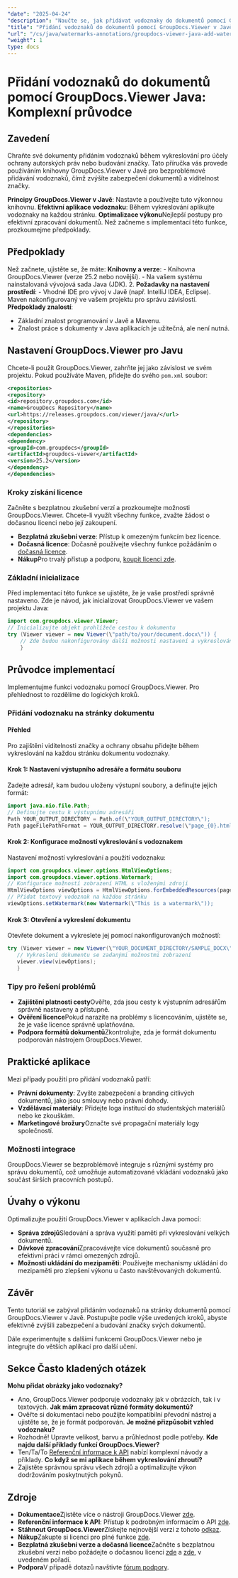 ```yaml
---
"date": "2025-04-24"
"description": "Naučte se, jak přidávat vodoznaky do dokumentů pomocí GroupDocs.Viewer v Javě. Vylepšete zabezpečení dokumentů a budování značky pomocí tohoto podrobného tutoriálu."
"title": "Přidání vodoznaků do dokumentů pomocí GroupDocs.Viewer v Javě – Komplexní průvodce"
"url": "/cs/java/watermarks-annotations/groupdocs-viewer-java-add-watermark-documents/"
"weight": 1
type: docs
---
```

# Přidání vodoznaků do dokumentů pomocí GroupDocs.Viewer Java: Komplexní průvodce

## Zavedení

Chraňte své dokumenty přidáním vodoznaků během vykreslování pro účely ochrany autorských práv nebo budování značky. Tato příručka vás provede používáním knihovny GroupDocs.Viewer v Javě pro bezproblémové přidávání vodoznaků, čímž zvýšíte zabezpečení dokumentů a viditelnost značky.

**Principy GroupDocs.Viewer v Javě**: 
Nastavte a používejte tuto výkonnou knihovnu.
**Efektivní aplikace vodoznaku**: 
Během vykreslování aplikujte vodoznaky na každou stránku.
**Optimalizace výkonu**Nejlepší postupy pro efektivní zpracování dokumentů.
Než začneme s implementací této funkce, prozkoumejme předpoklady.
## Předpoklady
Než začnete, ujistěte se, že máte:
**Knihovny a verze**:
	- Knihovna GroupDocs.Viewer (verze 25.2 nebo novější).
	- Na vašem systému nainstalovaná vývojová sada Java (JDK). 
2. **Požadavky na nastavení prostředí**:
	- Vhodné IDE pro vývoj v Javě (např. IntelliJ IDEA, Eclipse).
	Maven nakonfigurovaný ve vašem projektu pro správu závislostí.
**Předpoklady znalostí**:
- Základní znalost programování v Javě a Mavenu.
- Znalost práce s dokumenty v Java aplikacích je užitečná, ale není nutná.
## Nastavení GroupDocs.Viewer pro Javu
Chcete-li použít GroupDocs.Viewer, zahrňte jej jako závislost ve svém projektu. Pokud používáte Maven, přidejte do svého `pom.xml` soubor:
```xml
<repositories>
<repository>
<id>repository.groupdocs.com</id>
<name>GroupDocs Repository</name>
<url>https://releases.groupdocs.com/viewer/java/</url>
</repository>
</repositories>
<dependencies>
<dependency>
<groupId>com.groupdocs</groupId>
<artifactId>groupdocs-viewer</artifactId>
<version>25.2</version>
</dependency>
</dependencies>
```

### Kroky získání licence
Začněte s bezplatnou zkušební verzí a prozkoumejte možnosti GroupDocs.Viewer. Chcete-li využít všechny funkce, zvažte žádost o dočasnou licenci nebo její zakoupení.
- **Bezplatná zkušební verze**: Přístup k omezeným funkcím bez licence.
- **Dočasná licence**: Dočasně používejte všechny funkce požádáním o [dočasná licence](https://purchase.groupdocs.com/temporary-license/).
- **Nákup**Pro trvalý přístup a podporu, [koupit licenci zde](https://purchase.groupdocs.com/buy).
### Základní inicializace
Před implementací této funkce se ujistěte, že je vaše prostředí správně nastaveno. Zde je návod, jak inicializovat GroupDocs.Viewer ve vašem projektu Java:
```java
import com.groupdocs.viewer.Viewer;
// Inicializujte objekt prohlížeče cestou k dokumentu
try (Viewer viewer = new Viewer(\"path/to/your/document.docx\")) {
	// Zde budou nakonfigurovány další možnosti nastavení a vykreslování.
	}
```

## Průvodce implementací
Implementujme funkci vodoznaku pomocí GroupDocs.Viewer. Pro přehlednost to rozdělíme do logických kroků.
### Přidání vodoznaku na stránky dokumentu
#### Přehled
Pro zajištění viditelnosti značky a ochrany obsahu přidejte během vykreslování na každou stránku dokumentu vodoznaky.
#### Krok 1: Nastavení výstupního adresáře a formátu souboru
Zadejte adresář, kam budou uloženy výstupní soubory, a definujte jejich formát:
```java
import java.nio.file.Path;
// Definujte cestu k výstupnímu adresáři
Path YOUR_OUTPUT_DIRECTORY = Path.of(\"YOUR_OUTPUT_DIRECTORY\");
Path pageFilePathFormat = YOUR_OUTPUT_DIRECTORY.resolve(\"page_{0}.html\");
```
#### Krok 2: Konfigurace možností vykreslování s vodoznakem
Nastavení možností vykreslování a použití vodoznaku:
```java
import com.groupdocs.viewer.options.HtmlViewOptions;
import com.groupdocs.viewer.options.Watermark;
// Konfigurace možností zobrazení HTML s vloženými zdroji
HtmlViewOptions viewOptions = HtmlViewOptions.forEmbeddedResources(pageFilePathFormat);
// Přidat textový vodoznak na každou stránku
viewOptions.setWatermark(new Watermark(\"This is a watermark\"));
```

#### Krok 3: Otevření a vykreslení dokumentu
Otevřete dokument a vykreslete jej pomocí nakonfigurovaných možností:
```java
try (Viewer viewer = new Viewer(\"YOUR_DOCUMENT_DIRECTORY/SAMPLE_DOCX\")) {
   // Vykreslení dokumentu se zadanými možnostmi zobrazení
   viewer.view(viewOptions);
   }
```

### Tipy pro řešení problémů
- **Zajištění platnosti cesty**Ověřte, zda jsou cesty k výstupním adresářům správně nastaveny a přístupné.
- **Ověření licence**Pokud narazíte na problémy s licencováním, ujistěte se, že je vaše licence správně uplatňována.
- **Podpora formátů dokumentů**Zkontrolujte, zda je formát dokumentu podporován nástrojem GroupDocs.Viewer.
## Praktické aplikace
Mezi případy použití pro přidání vodoznaků patří:
- **Právní dokumenty**: 
Zvyšte zabezpečení a branding citlivých dokumentů, jako jsou smlouvy nebo právní dohody.
- **Vzdělávací materiály**: 
Přidejte loga institucí do studentských materiálů nebo ke zkouškám.
- **Marketingové brožury**Označte své propagační materiály logy společností.
### Možnosti integrace
GroupDocs.Viewer se bezproblémově integruje s různými systémy pro správu dokumentů, což umožňuje automatizované vkládání vodoznaků jako součást širších pracovních postupů.
## Úvahy o výkonu
Optimalizujte použití GroupDocs.Viewer v aplikacích Java pomocí:
- **Správa zdrojů**Sledování a správa využití paměti při vykreslování velkých dokumentů.
- **Dávkové zpracování**Zpracovávejte více dokumentů současně pro efektivní práci v rámci omezených zdrojů.
- **Možnosti ukládání do mezipaměti**: Používejte mechanismy ukládání do mezipaměti pro zlepšení výkonu u často navštěvovaných dokumentů.
## Závěr
Tento tutoriál se zabýval přidáním vodoznaků na stránky dokumentů pomocí GroupDocs.Viewer v Javě. Postupujte podle výše uvedených kroků, abyste efektivně zvýšili zabezpečení a budování značky svých dokumentů.

Dále experimentujte s dalšími funkcemi GroupDocs.Viewer nebo je integrujte do větších aplikací pro další učení.
## Sekce Často kladených otázek
**Mohu přidat obrázky jako vodoznaky?**
- Ano, GroupDocs.Viewer podporuje vodoznaky jak v obrázcích, tak i v textových.
**Jak mám zpracovat různé formáty dokumentů?**
- Ověřte si dokumentaci nebo použijte kompatibilní převodní nástroj a ujistěte se, že je formát podporován.
**Je možné přizpůsobit vzhled vodoznaku?**
- Rozhodně! Upravte velikost, barvu a průhlednost podle potřeby.
**Kde najdu další příklady funkcí GroupDocs.Viewer?**
- Ten/Ta/To [Referenční informace k API](https://reference.groupdocs.com/viewer/java/) nabízí komplexní návody a příklady.
**Co když se mi aplikace během vykreslování zhroutí?**
- Zajistěte správnou správu všech zdrojů a optimalizujte výkon dodržováním poskytnutých pokynů.

## Zdroje
- **Dokumentace**Zjistěte více o nástroji GroupDocs.Viewer [zde](https://docs.groupdocs.com/viewer/java/).
- **Referenční informace k API**: Přístup k podrobným informacím o API [zde](https://reference.groupdocs.com/viewer/java/).
- **Stáhnout GroupDocs.Viewer**Získejte nejnovější verzi z tohoto [odkaz](https://releases.groupdocs.com/viewer/java/).
- **Nákup**Zakupte si licenci pro plné funkce [zde](https://purchase.groupdocs.com/buy).
- **Bezplatná zkušební verze a dočasná licence**Začněte s bezplatnou zkušební verzí nebo požádejte o dočasnou licenci [zde](https://releases.groupdocs.com/viewer/java/) a [zde](https://purchase.groupdocs.com/temporary-license/), v uvedeném pořadí.
- **Podpora**V případě dotazů navštivte [fórum podpory](https://forum.groupdocs.com/viewer/).